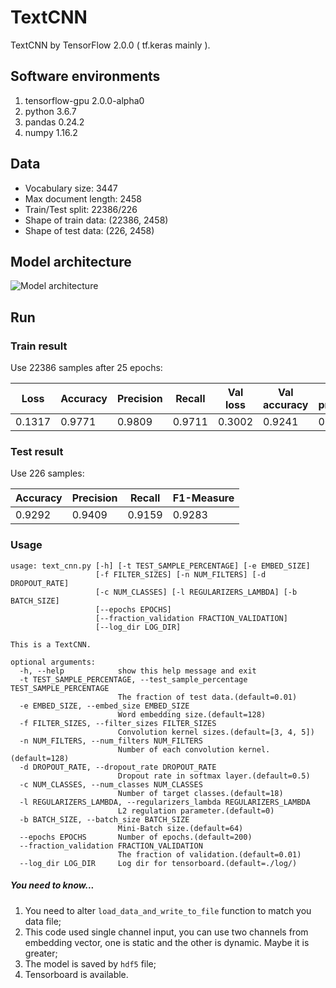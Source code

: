 # TextCNN
TextCNN by TensorFlow 2.0.0 ( tf.keras mainly ).
## Software environments
1. tensorflow-gpu 2.0.0-alpha0
2. python 3.6.7
3. pandas 0.24.2
4. numpy 1.16.2

## Data
- Vocabulary size: 3447
- Max document length: 2458
- Train/Test split: 22386/226
- Shape of train data: (22386, 2458)
- Shape of test data: (226, 2458)

## Model architecture
![Model architecture](https://ws1.sinaimg.cn/large/006tNc79gy1g24lwyks5nj315k0u0nag.jpg)
## Run
### Train result
Use 22386 samples after 25 epochs:

| Loss | Accuracy | Precision | Recall | Val loss | Val accuracy | Val precision | Val recall |
| --- | --- | --- | --- | --- | --- | --- | --- |
| 0.1317 | 0.9771 | 0.9809 | 0.9711 | 0.3002 | 0.9241 | 0.9367 | 0.9241 |
### Test result
Use 226 samples:

| Accuracy | Precision | Recall | F1-Measure |
| --- | --- | --- | --- |
| 0.9292 | 0.9409 | 0.9159 | 0.9283 |
### Usage
```
usage: text_cnn.py [-h] [-t TEST_SAMPLE_PERCENTAGE] [-e EMBED_SIZE]
                   [-f FILTER_SIZES] [-n NUM_FILTERS] [-d DROPOUT_RATE]
                   [-c NUM_CLASSES] [-l REGULARIZERS_LAMBDA] [-b BATCH_SIZE]
                   [--epochs EPOCHS]
                   [--fraction_validation FRACTION_VALIDATION]
                   [--log_dir LOG_DIR]

This is a TextCNN.

optional arguments:
  -h, --help            show this help message and exit
  -t TEST_SAMPLE_PERCENTAGE, --test_sample_percentage TEST_SAMPLE_PERCENTAGE
                        The fraction of test data.(default=0.01)
  -e EMBED_SIZE, --embed_size EMBED_SIZE
                        Word embedding size.(default=128)
  -f FILTER_SIZES, --filter_sizes FILTER_SIZES
                        Convolution kernel sizes.(default=[3, 4, 5])
  -n NUM_FILTERS, --num_filters NUM_FILTERS
                        Number of each convolution kernel.(default=128)
  -d DROPOUT_RATE, --dropout_rate DROPOUT_RATE
                        Dropout rate in softmax layer.(default=0.5)
  -c NUM_CLASSES, --num_classes NUM_CLASSES
                        Number of target classes.(default=18)
  -l REGULARIZERS_LAMBDA, --regularizers_lambda REGULARIZERS_LAMBDA
                        L2 regulation parameter.(default=0)
  -b BATCH_SIZE, --batch_size BATCH_SIZE
                        Mini-Batch size.(default=64)
  --epochs EPOCHS       Number of epochs.(default=200)
  --fraction_validation FRACTION_VALIDATION
                        The fraction of validation.(default=0.01)
  --log_dir LOG_DIR     Log dir for tensorboard.(default=./log/)
```
##### You need to know...
1. You need to alter `load_data_and_write_to_file` function to match you data file;
2. This code used single channel input, you can use two channels from embedding vector, one is static and the other is dynamic. Maybe it is greater;
3. The model is saved by `hdf5` file;
4. Tensorboard is available.
